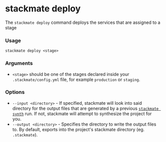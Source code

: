 # stackmate deploy

The `stackmate deploy` command deploys the services that are assigned to a stage

### Usage

```
stackmate deploy <stage>
```

### Arguments

* `<stage>` should be one of the stages declared inside your `.stackmate/config.yml` file, for example `production` or `staging`.

### Options

* `--input <directory>` - If specified, stackmate will look into said directory for the output files that are generated by a previous [`stackmate synth`](broken-reference) run. If not, stackmate will attempt to synthesize the project for you.
* `--output <directory>` - Specifies the directory to write the output files to. By default, exports into the project's stackmate directory (eg. `.stackmate`).
